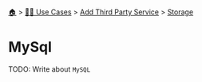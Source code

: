 <!--startTocHeader-->
[🏠](../../../README.md) > [👷🏽 Use Cases](../../README.md) > [Add Third Party Service](../README.md) > [Storage](README.md)
# MySql
<!--endTocHeader-->
TODO: Write about `MySQL`
<!--startTocSubTopic-->
<!--endTocSubTopic-->